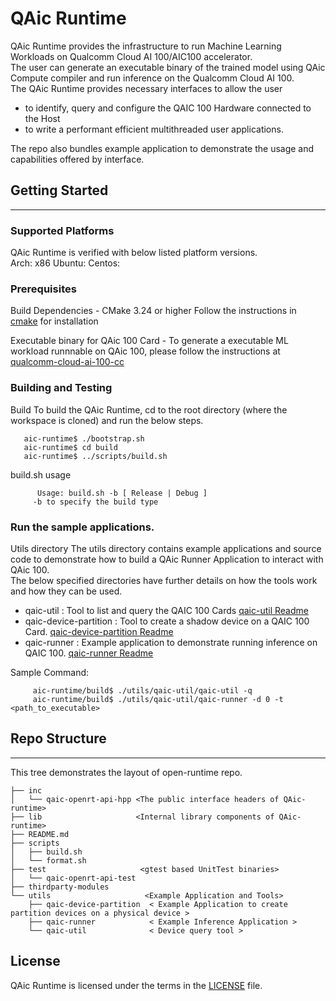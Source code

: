 # QAic Runtime

QAic Runtime provides the infrastructure to run Machine Learning Workloads on
Qualcomm Cloud AI 100/AIC100 accelerator.  
The user can generate an executable binary of the trained model using QAic Compute compiler and
run inference on the Qualcomm Cloud AI 100.  
The QAic Runtime provides necessary interfaces to allow the user    

*    to identify, query and configure the QAIC 100 Hardware connected to the Host   
*    to write a performant efficient multithreaded user applications.  
 
The repo also bundles example application to demonstrate the usage and capabilities offered by interface.  

## Getting Started
--------------------------------------------------------------------------------------------------------------

### Supported Platforms

QAic Runtime is verified with below listed platform versions.  
Arch: x86 Ubuntu:  Centos:

### Prerequisites

  Build Dependencies
    - CMake 3.24 or higher
      Follow the instructions in [cmake](https://cmake.org/download/) for installation

  Executable binary for QAic 100 Card
     - To generate a executable ML workload runnnable on QAic 100, please follow the instructions at [qualcomm-cloud-ai-100-cc](https://github.com/quic/software-kit-for-qualcomm-cloud-ai-100-cc)

### Building and Testing

   Build
   To build the QAic Runtime, cd to the root directory (where the workspace is cloned) and run the below steps.

```
   aic-runtime$ ./bootstrap.sh
   aic-runtime$ cd build
   aic-runtime$ ../scripts/build.sh
```

   build.sh usage

```
      Usage: build.sh -b [ Release | Debug ] 
     -b to specify the build type 
```

### Run the sample applications.
  Utils directory
  The utils directory contains example applications and source code to demonstrate how to build a QAic Runner
  Application to interact with QAic 100.  
  The below specified directories have further details on how the tools
  work and how they can be used.

*    qaic-util : Tool to list and query the QAIC 100 Cards
    [qaic-util Readme](utils/qaic-util/README)
*    qaic-device-partition : Tool to create a shadow device on a QAIC 100 Card.
    [qaic-device-partition Readme](utils/qaic-device-partition/README)
*    qaic-runner : Example application to demonstrate running inference on QAIC 100.
    [qaic-runner Readme](utils/qaic-runner/README.md)

  Sample Command:

```
     aic-runtime/build$ ./utils/qaic-util/qaic-util -q
     aic-runtime/build$ ./utils/qaic-util/qaic-runner -d 0 -t <path_to_executable>
```

## Repo Structure
--------------------------------------------------------------------------------------------------------------  

This tree demonstrates the layout of open-runtime repo.

```
├── inc
│   └── qaic-openrt-api-hpp <The public interface headers of QAic-runtime>
├── lib                     <Internal library components of QAic-runtime>
├── README.md
├── scripts
│   ├── build.sh
│   └── format.sh
├── test                     <gtest based UnitTest binaries>
│   └── qaic-openrt-api-test
├── thirdparty-modules
└── utils                     <Example Application and Tools>
    ├── qaic-device-partition  < Example Application to create partition devices on a physical device >
    ├── qaic-runner            < Example Inference Application >
    └── qaic-util              < Device query tool >
```

## License
QAic Runtime is licensed under the terms in the [LICENSE](LICENSE) file.
